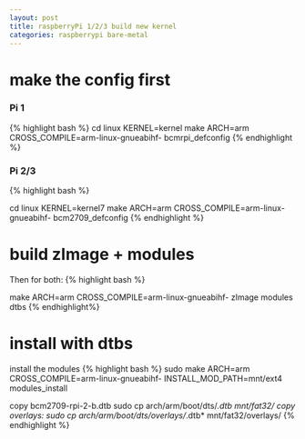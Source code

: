 ```yaml
---
layout: post
title: raspberryPi 1/2/3 build new kernel
categories: raspberrypi bare-metal
---
```


make the config first
=====================

### Pi 1


{% highlight bash %}
cd linux
KERNEL=kernel
make ARCH=arm CROSS_COMPILE=arm-linux-gnueabihf- bcmrpi_defconfig
{% endhighlight %}

### Pi 2/3
{% highlight bash %}

cd linux
KERNEL=kernel7
make ARCH=arm CROSS_COMPILE=arm-linux-gnueabihf- bcm2709_defconfig
{% endhighlight %}

build zImage + modules
==============
Then for both:
{% highlight bash %}

make ARCH=arm CROSS_COMPILE=arm-linux-gnueabihf-  zImage modules dtbs
{% endhighlight%}

install with dtbs
=================
install the modules
{% highlight bash %}
sudo make ARCH=arm CROSS_COMPILE=arm-linux-gnueabihf- INSTALL_MOD_PATH=mnt/ext4 modules_install

copy bcm2709-rpi-2-b.dtb
sudo cp arch/arm/boot/dts/*.dtb mnt/fat32/
copy overlays:
sudo cp arch/arm/boot/dts/overlays/*.dtb* mnt/fat32/overlays/
{% endhighlight %}

